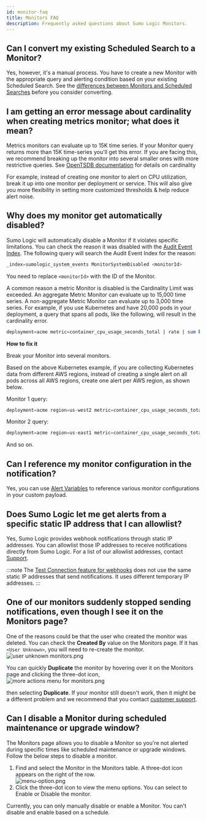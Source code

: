 ```yaml
---
id: monitor-faq
title: Monitors FAQ
description: Frequently asked questions about Sumo Logic Monitors.
---
```


## Can I convert my existing Scheduled Search to a Monitor?

Yes, however, it's a manual process. You have to create a new Monitor with the appropriate query and alerting condition based on your existing Scheduled Search. See the [differences between Monitors and Scheduled Searches](/docs/alerts/difference-from-scheduled-searches) before you consider converting.

## I am getting an error message about cardinality when creating metrics monitor; what does it mean?

Metrics monitors can evaluate up to 15K time series. If your Monitor query returns more than 15K time-series you'll get this error. If you are facing this, we recommend breaking up the monitor into several smaller ones with more restrictive queries. See [OpenTSDB documentation](http://opentsdb.net/docs/build/html/user_guide/definitions.html) for details on cardinality

For example, instead of creating one monitor to alert on CPU utilization, break it up into one monitor per deployment or service. This will also give you more flexibility in setting more customized thresholds & help reduce alert noise.

## Why does my monitor get automatically disabled? 

Sumo Logic will automatically disable a Monitor if it violates specific limitations. You can check the reason it was disabled with the [Audit Event Index](docs/manage/security/audit-event-index.md). The following query will search the Audit Event Index for the reason:  

```sql
_index=sumologic_system_events MonitorSystemDisabled <monitorId>
```

You need to replace `<monitorId>` with the ID of the Monitor.

A common reason a metric Monitor is disabled is the Cardinality Limit was exceeded. An aggregate Metric Monitor can evaluate up to 15,000 time series. A non-aggregate Metric Monitor can evaluate up to 3,000 time series. For example, if you use Kubernetes and have 20,000 pods in your deployment, a query that spans all pods, like the following, will result in the cardinality error.

```sql
deployment=acme metric=container_cpu_usage_seconds_total | rate | sum by pod
```

**How to fix it**

Break your Monitor into several monitors. 

Based on the above Kubernetes example, if you are collecting Kubernetes data from different AWS regions, instead of creating a single alert on all pods across all AWS regions, create one alert per AWS region, as shown below.

Monitor 1 query:

```sql
deployment=acme region=us-west2 metric=container_cpu_usage_seconds_total | rate | sum by pod
```

Monitor 2 query:

```sql
deployment=acme region=us-east1 metric=container_cpu_usage_seconds_total | rate | sum by pod
```

And so on.

## Can I reference my monitor configuration in the notification?

Yes, you can use [Alert Variables](../alert-variables.md) to reference various monitor configurations in your custom payload.

## Does Sumo Logic let me get alerts from a specific static IP address that I can allowlist?

Yes, Sumo Logic provides webhook notifications through static IP addresses. You can allowlist those IP addresses to receive notifications directly from Sumo Logic. For a list of our allowlist addresses, contact [Support](https://support.sumologic.com/hc/en-us).

:::note
The [Test Connection feature for webhooks](docs/manage/connections-integrations/webhook-connections/set-up-webhook-connections.md) does not use the same static IP addresses that send notifications. It uses different temporary IP addresses.
:::

## One of our monitors suddenly stopped sending notifications, even though I see it on the Monitors page?

One of the reasons could be that the user who created the monitor was deleted. You can check the **Created By** value on the Monitors page. If it has `<User Unknown>`, you will need to re-create the monitor.  <br/>![user unknown monitors.png](/img/monitors/user-unknown-monitors.png)

You can quickly **Duplicate** the monitor by hovering over it on the Monitors page and clicking the three-dot icon,  <br/>![more actions menu for monitors.png](/img/monitors/more-actions-menu-for-monitors.png)  

then selecting **Duplicate**. If your monitor still doesn't work, then it might be a different problem and we recommend that you contact [customer support](https://support.sumologic.com/). 

## Can I disable a Monitor during scheduled maintenance or upgrade window?

The Monitors page allows you to disable a Monitor so you're not alerted during specific times like scheduled maintenance or upgrade windows. Follow the below steps to disable a monitor. 

1. Find and select the Monitor in the Monitors table. A three-dot icon appears on the right of the row.<br/> ![menu-option.png](/img/monitors/menu-option.png)
1. Click the three-dot icon to view the menu options. You can select to Enable or Disable the monitor.

Currently, you can only manually disable or enable a Monitor. You can't disable and enable based on a schedule.
